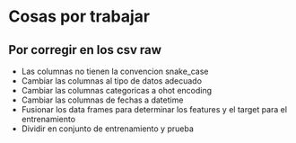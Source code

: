 # Cosas por trabajar

## Por corregir en los csv raw

- Las columnas no tienen la convencion snake_case
- Cambiar las columnas al tipo de datos adecuado
- Cambiar las columnas categoricas a ohot encoding
- Cambiar las columnas de fechas a datetime
- Fusionar los data frames para determinar los features y el target para el entrenamiento
- Dividir en conjunto de entrenamiento y prueba